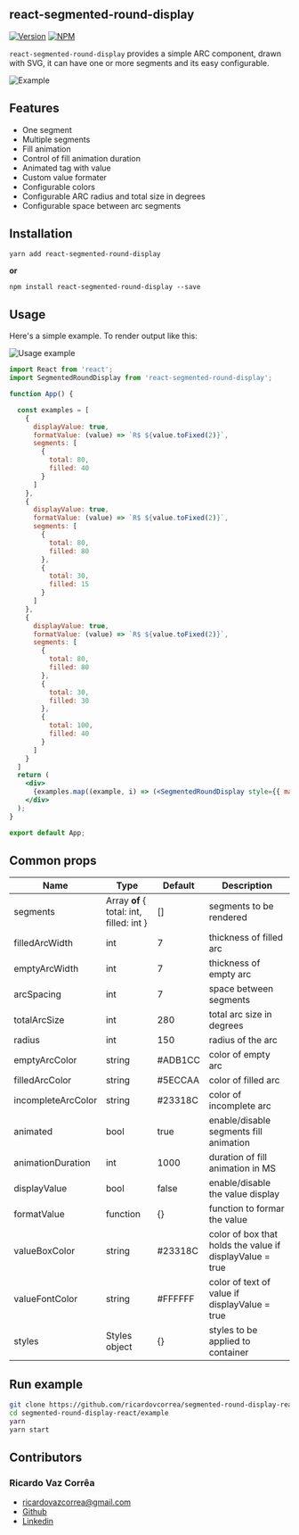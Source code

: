 
## react-segmented-round-display
[![Version](https://img.shields.io/npm/v/react-segmented-round-display.svg)](https://www.npmjs.com/package/react-native-svg)  [![NPM](https://img.shields.io/npm/dm/react-segmented-round-display.svg)](https://www.npmjs.com/package/react-native-svg)

`react-segmented-round-display` provides a simple ARC component, drawn with SVG, it can have one or more segments and its easy configurable.

![Example](https://raw.githubusercontent.com/ricardovcorrea/segmented-round-display-react/master/examples.gif)

## Features
-   One segment
- 	Multiple segments
- 	Fill animation
- 	Control of fill animation duration
- 	Animated tag with value
- 	Custom value formater
- 	Configurable colors
- 	Configurable ARC radius and total size in degrees
- 	Configurable space between arc segments

## Installation
`yarn add react-segmented-round-display`

**or**

`npm install react-segmented-round-display --save`

## Usage

Here's a simple example. To render output like this:

![Usage example](https://raw.githubusercontent.com/ricardovcorrea/segmented-round-display-react/master/usage_example.gif)

```jsx
import React from 'react';
import SegmentedRoundDisplay from 'react-segmented-round-display';

function App() {

  const examples = [
    {
      displayValue: true,
      formatValue: (value) => `R$ ${value.toFixed(2)}`,
      segments: [
        {
          total: 80,
          filled: 40
        }
      ]
    },
    {
      displayValue: true,
      formatValue: (value) => `R$ ${value.toFixed(2)}`,
      segments: [
        {
          total: 80,
          filled: 80
        },
        {
          total: 30,
          filled: 15
        }
      ]
    },
    {
      displayValue: true,
      formatValue: (value) => `R$ ${value.toFixed(2)}`,
      segments: [
        {
          total: 80,
          filled: 80
        },
        {
          total: 30,
          filled: 30
        },
        {
          total: 100,
          filled: 40
        }
      ]
    }
  ]
  return (
    <div>
      {examples.map((example, i) => (<SegmentedRoundDisplay style={{ marginLeft: 30 }} key={i} {...example} />))}
    </div>
  );
}

export default App;

```

## Common props
| Name  | Type  | Default  | Description  |
| ------------ | ------------ | ------------ | ------------ |
|  segments | Array **of** { total: int, filled: int }  | []  | segments to be rendered  |
| filledArcWidth  | int | 7  | thickness of filled arc  |
| emptyArcWidth  | int   | 7  | thickness of empty arc |
| arcSpacing  |  int |  7 | space between segments  |
| totalArcSize |  int | 280  | total arc size in degrees  |
| radius  | int  | 150  | radius of the arc  |
| emptyArcColor  |  string | #ADB1CC  |  color of empty arc |
| filledArcColor | string  |  #5ECCAA |  color of filled arc |
| incompleteArcColor  | string  | #23318C  | color of incomplete arc  |
| animated  | bool  | true  | enable/disable segments fill animation  |
| animationDuration  | int  | 1000  | duration of fill animation in MS  |
| displayValue  | bool  | false  | enable/disable the value display  |
| formatValue  | function  | {}  | function to formar the value |
| valueBoxColor  | string | #23318C  | color of box that holds the value if displayValue = true  |
| valueFontColor  | string  | #FFFFFF  | color of text of value if displayValue = true  |
| styles  | Styles object  | {}  | styles to be applied to container  |

## Run example

```bash
git clone https://github.com/ricardovcorrea/segmented-round-display-react.git
cd segmented-round-display-react/example
yarn
yarn start

```

## Contributors

### Ricardo Vaz Corrêa
- [ricardovazcorrea@gmail.com](mailto:ricardovazcorrea@gmail.com "Email - ricardovazcorrea@gmail.com")
- [Github](https://github.com/ricardovcorrea "Github")
- [Linkedin](https://www.linkedin.com/in/ricardo-vaz-correa/ "Linkedin")